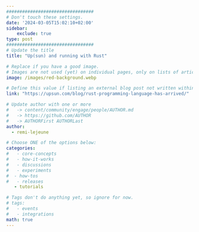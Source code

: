 ```yaml
---
#################################
# Don't touch these settings.
date: '2024-03-05T15:02:10+02:00'
sidebar:
    exclude: true
type: post
#################################
# Update the title
title: "Up(sun) and running with Rust"

# Replace if you have a good image. 
# Images are not used (yet) on individual pages, only on lists of articles.
image: /images/red-background.webp

# Define this value if listing an external blog post not written within this site.
link: "https://upsun.com/blog/rust-programming-language-has-arrived/"

# Update author with one or more
#   -> content/community/engage/people/AUTHOR.md
#   -> https://github.com/AUTHOR
#   -> AUTHORFirst AUTHORLast
author:
  - remi-lejeune

# Choose ONE of the options below:
categories:
#   - core-concepts
#   - how-it-works
#   - discussions
#   - experiments
#  - how-tos
#   - releases
   - tutorials

# Tags don't do anything yet, so ignore for now.
# tags:
#   - events
#   - integrations
math: true
---
```


